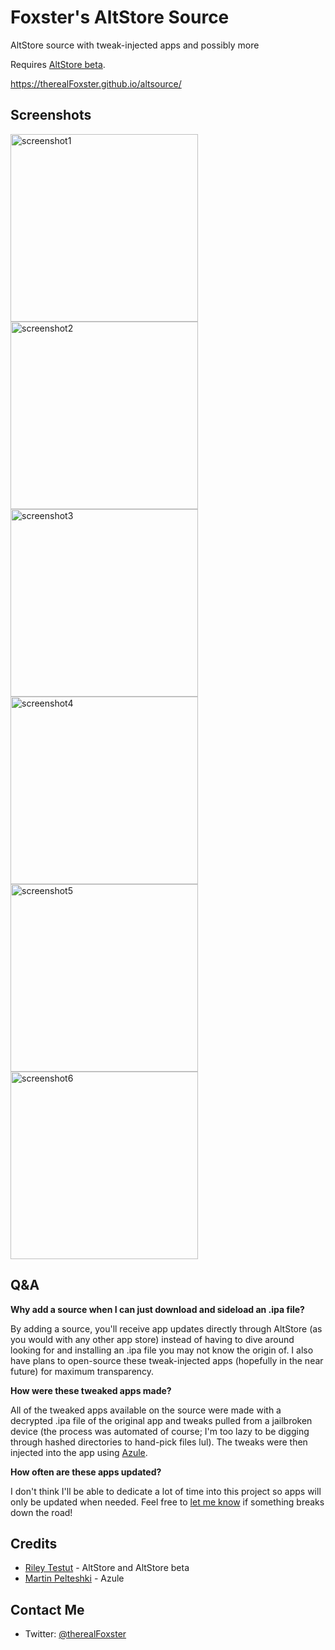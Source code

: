 # Foxster's AltStore Source
AltStore source with tweak-injected apps and possibly more

Requires [AltStore beta](https://faq.altstore.io/patreon/beta-features/).

https://therealFoxster.github.io/altsource/

## Screenshots
<img src="img/screenshots/AltSource/IMG_1918.jpeg" alt="screenshot1" width="300"/>
<img src="img/screenshots/AltSource/IMG_1919.jpeg" alt="screenshot2" width="300"/>
<img src="img/screenshots/AltSource/IMG_1920.jpeg" alt="screenshot3" width="300"/>
<img src="img/screenshots/AltSource/IMG_1921.jpeg" alt="screenshot4" width="300"/>
<img src="img/screenshots/AltSource/IMG_1923.jpeg" alt="screenshot5" width="300"/>
<img src="img/screenshots/AltSource/IMG_1924.jpeg" alt="screenshot6" width="300"/>


## Q&A

**Why add a source when I can just download and sideload an .ipa file?**

By adding a source, you'll receive app updates directly through AltStore (as you would with any other app store) instead of having to dive around looking for and installing an .ipa file you may not know the origin of. I also have plans to open-source these tweak-injected apps (hopefully in the near future) for maximum transparency.

**How were these tweaked apps made?**

All of the tweaked apps available on the source were made with a decrypted .ipa file of the original app and tweaks pulled from a jailbroken device (the process was automated of course; I'm too lazy to be digging through hashed directories to hand-pick files lul). The tweaks were then injected into the app using [Azule](https://github.com/Al4ise/Azule).

**How often are these apps updated?**

I don't think I'll be able to dedicate a lot of time into this project so apps will only be updated when needed. Feel free to [let me know](#contact-me) if something breaks down the road!

## Credits
* [Riley Testut](https://github.com/rileytestut) - AltStore and AltStore beta
* [Martin Pelteshki](https://github.com/Al4ise) - Azule

## Contact Me
* Twitter: [@therealFoxster](https://twitter.com/therealFoxster)
